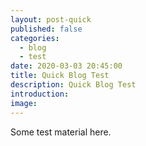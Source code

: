 ```yaml
---
layout: post-quick
published: false
categories:
  - blog
  - test
date: 2020-03-03 20:45:00
title: Quick Blog Test
description: Quick Blog Test
introduction:
image:
---
```


Some test material here.